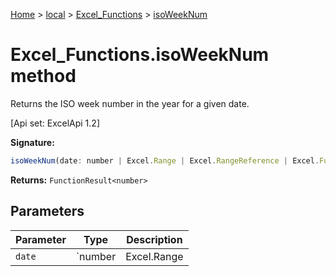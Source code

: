 [Home](./index) &gt; [local](local.md) &gt; [Excel\_Functions](local.excel_functions.md) &gt; [isoWeekNum](local.excel_functions.isoweeknum.md)

# Excel\_Functions.isoWeekNum method

Returns the ISO week number in the year for a given date. 

 \[Api set: ExcelApi 1.2\]

**Signature:**
```javascript
isoWeekNum(date: number | Excel.Range | Excel.RangeReference | Excel.FunctionResult<any>): FunctionResult<number>;
```
**Returns:** `FunctionResult<number>`

## Parameters

|  Parameter | Type | Description |
|  --- | --- | --- |
|  `date` | `number | Excel.Range | Excel.RangeReference | Excel.FunctionResult<any>` |  |

